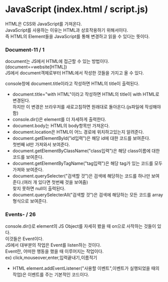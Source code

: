 # JavaScript (index.html / script.js)

HTML은 CSS와 JavaScript를 가져온다.  
JavaScript를 사용하는 이유는 HTML과 상호작용하기 위해서이다.  
즉 HTML의 Element들을 JavaScript를 통해 변경하고 읽을 수 있다는 뜻이다.

### Document-11 / 1

document는 JS에서 HTML에 접근할 수 있는 방법이다.(document==website[HTML])  
JS에서 document객체로부터 HTML에서 작성한 것들을 가지고 올 수 있다.

console창에 document.title이라고 작성하면 HTML의 title이 출력된다.

- document.title="with HTML"이라고 작성하면 HTML의 title이 with HTML로 변경된다.  
  하지만 이 변경은 브라우저를 새로고침하면 원래대로 돌아온다.(js파일에 작성해야함)
- console.dir()은 element를 더 자세하게 출력한다.
- document.body는 HTML의 body항목만 가져온다.
- document.location은 HTML이 어느 경로에 위치하고있는지 알려준다.
- document.getElementById("id입력")은 해당 id에 대한 코드를 보여준다.  
  첫번째 id만 가져와서 보여준다.
- document.getElementByClassName("class입력")은 해당 class이름에 대한 코드를 보여준다.
- document.getElementByTagName("tag입력")은 해당 tag가 있는 코드를 모두 가져와 보여준다.
- document.querySelecter("검색할 것")은 검색에 해당하는 코드를 하나만 보여준다.(여러 개 있다면 첫번째 것을 보여줌)  
  찾지 못하면 null이 출력된다.
- document.querySelecterAll("검색할 것")은 검색에 해당하는 모든 코드를 array형식으로 보여준다.

### Events- / 26

console.dir()로 element의 JS Object를 자세히 봤을 때 on으로 사작하는 것들이 있다.  
이것들은 Event이다.  
JS에서 대부분의 작업은 Event를 listen하는 것이다.  
Event란, 어떠한 행동을 했을 때 이루어지는 작업이다.  
ex) click,mouseover,enter,입력끝내기,이름적기

- HTML element.addEventListener("사용할 이벤트",이벤트가 실행되었을 때의 작업)은 이벤트를 주는 기본적인 코드이다.
